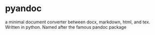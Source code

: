 # pyandoc
a minimal document converter between docx, markdown, html, and tex. Written in python. Named after the famous pandoc package
